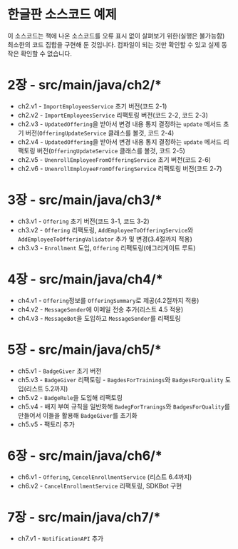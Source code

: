 # 한글판 소스코드 예제 

이 소스코드는 책에 나온 소스코드를 오류 표시 없이 살펴보기 위한(실행은 불가능함) 최소한의 코드 집합을 구현해 둔 것입니다.
컴파일이 되는 것만 확인할 수 있고 실제 동작은 확인할 수 없습니다. 


# 2장 - src/main/java/ch2/*

- ch2.v1 - `ImportEmployeesService` 초기 버전(코드 2-1)
- ch2.v2 - `ImportEmployeesService` 리팩토링 버전(코드 2-2, 코드 2-3)
- ch2.v3 - `UpdatedOffering`을 받아서 변경 내용 통지 결정하는 `update` 메서드 초기 버전(`OfferingUpdateService` 클래스를 볼것, 코드 2-4)
- ch2.v4 - `UpdatedOffering`을 받아서 변경 내용 통지 결정하는 `update` 메서드 리팩토링 버전(`OfferingUpdateService` 클래스를 볼것, 코드 2-5)
- ch2.v5 - `UnenrollEmployeeFromOfferingService` 초기 버전(코드 2-6)
- ch2.v6 - `UnenrollEmployeeFromOfferingService` 리팩토링 버전(코드 2-7)

# 3장 - src/main/java/ch3/*

- ch3.v1 - `Offering` 초기 버전(코드 3-1, 코드 3-2)
- ch3.v2 - `Offering` 리팩토링, `AddEmployeeToOfferingService`와 `AddEmployeeToOfferingValidator` 추가 및 변경(3.4절까지 적용)
- ch3.v3 - `Enrollment` 도입, `Offering` 리팩토링(애그리게이트 루트)


# 4장 - src/main/java/ch4/*

- ch4.v1 - `Offering`정보를 `OfferingSummary`로 제공(4.2절까지 적용)
- ch4.v2 - `MessageSender`에 이메일 전송 추가(리스트 4.5 적용)
- ch4.v3 - `MessageBot`을 도입하고 `MessageSender`를 리팩토링

# 5장 - src/main/java/ch5/*

- ch5.v1 - `BadgeGiver` 초기 버전
- ch5.v3 - `BadgeGiver` 리팩토링 - `BagdesForTrainings`와 `BadgesForQuality` 도입(리스트 5.2까지)
- ch5.v2 - `BadgeRule`을 도입해 리팩토링
- ch5.v4 - 배지 부여 규칙을 일반화해 `BadegForTranings`와 `BadgesForQuality`를 만들어서 이들을 활용해 `BadgeGiver`를 초기화
- ch5.v5 - 팩토리 추가

# 6장 - src/main/java/ch6/*

- ch6.v1 - `Offering`, `CencelEnrollmentService` (리스트 6.4까지)
- ch6.v2 - `CancelEnrollmentService` 리팩토링, SDKBot 구현

# 7장  - src/main/java/ch7/*
- ch7.v1 - `NotificationAPI` 추가